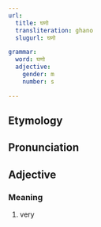 ```yaml
---
url:
  title: घणो
  transliteration: ghano
  slugurl: घणो

grammar:
  word: घणो
  adjective:
    gender: m
    number: s

---
```


## Etymology

## Pronunciation

## Adjective

### Meaning
1. very